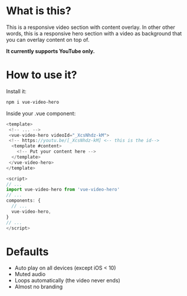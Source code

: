 # What is this?

This is a responsive video section with content overlay. In other other words, this is a responsive hero section with a video as background that you can overlay content on top of.

**It currently supports YouTube only.**

# How to use it?

Install it:

```bash
npm i vue-video-hero
```

Inside your .vue component:

```javascript
<template>
 <!-- ... -->
 <vue-video-hero videoId="_XcsNhdz-kM">
 <!-- https://youtu.be/[_XcsNhdz-kM] <-- this is the id-->
  <template #content>
    <!-- Put your content here -->
  </template>
 </vue-video-hero>
</template>

<script>
// ...
import vue-video-hero from 'vue-video-hero'
// ...
components: {
  // ...
  vue-video-hero,
}
// ...
</script>
```

# Defaults

- Auto play on all devices (except iOS < 10)
- Muted audio
- Loops automatically (the video never ends)
- Almost no branding
